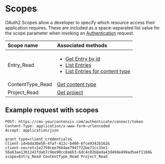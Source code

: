 # Scopes

OAuth2 Scopes allow a developer to specify which resource access their application requires. These are included as a space-separated list value for the scope parameter when invoking an [Authentication](./authentication.md) request.

| Scope name | Associated methods |
|:-|:-|
| Entry_Read | <ul><li>[Get Entry by id](/accessing/get-entry.md)</li><li>[List Entries](/accessing/list-entries.md#listall)</li><li>[List Entries for content type](/accessing/list-entries.md#listbycontenttype)</li></ul> |
| ContentType_Read | [Get content type](/accessing/get-contenttype.md) |
| Project_Read | [Get project](/accessing/get-project.md) |

## Example request with scopes

```http
POST: https://cms-yourcontensis.com/authenticate/connect/token
Content-Type: application/x-www-form-urlencoded
Accept: application/json

grant_type=client_credentials&
client-id=bda30e56-4faf-412c-b460-6fce9342b162&
client-secret=1e2759cee76b4ae7947722be71cc33e1-56a63ae1361241fdab7c9ee90cc8a6b3-6dc4c02b8eda43d49de499ad5eef1160&
scope=Entry_Read ContentType_Read Project_Read
```